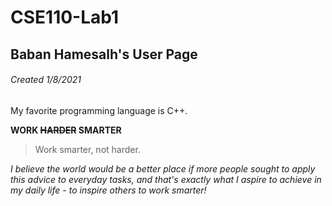 # CSE110-Lab1
## Baban Hamesalh's User Page
###### Created 1/8/2021

My favorite programming language is C++.

**WORK ~~HARDER~~ SMARTER**

> Work smarter, not harder.

*I believe the world would be a better place if more people sought to apply this advice to everyday tasks, and that's exactly what I aspire to achieve in my daily life - to inspire others to work smarter!*


